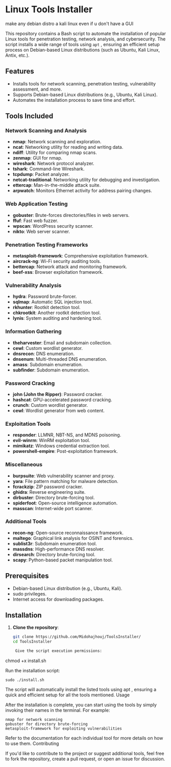# Linux Tools Installer
make any debian distro a kali linux even if u don't have a GUI


This repository contains a Bash script to automate the installation of popular Linux tools for penetration testing, network analysis, and cybersecurity. The script installs a wide range of tools using `apt` , ensuring an efficient setup process on Debian-based Linux distributions (such as Ubuntu, Kali Linux, Antix, etc.).

## Features

- Installs tools for network scanning, penetration testing, vulnerability assessment, and more.
- Supports Debian-based Linux distributions (e.g., Ubuntu, Kali Linux).
- Automates the installation process to save time and effort.

## Tools Included

### Network Scanning and Analysis
- **nmap**: Network scanning and exploration.
- **ncat**: Networking utility for reading and writing data.
- **ndiff**: Utility for comparing nmap scans.
- **zenmap**: GUI for nmap.
- **wireshark**: Network protocol analyzer.
- **tshark**: Command-line Wireshark.
- **tcpdump**: Packet analyzer.
- **netcat-traditional**: Networking utility for debugging and investigation.
- **ettercap**: Man-in-the-middle attack suite.
- **arpwatch**: Monitors Ethernet activity for address pairing changes.

### Web Application Testing
- **gobuster**: Brute-forces directories/files in web servers.
- **ffuf**: Fast web fuzzer.
- **wpscan**: WordPress security scanner.
- **nikto**: Web server scanner.

### Penetration Testing Frameworks
- **metasploit-framework**: Comprehensive exploitation framework.
- **aircrack-ng**: Wi-Fi security auditing tools.
- **bettercap**: Network attack and monitoring framework.
- **beef-xss**: Browser exploitation framework.

### Vulnerability Analysis
- **hydra**: Password brute-forcer.
- **sqlmap**: Automatic SQL injection tool.
- **rkhunter**: Rootkit detection tool.
- **chkrootkit**: Another rootkit detection tool.
- **lynis**: System auditing and hardening tool.

### Information Gathering
- **theharvester**: Email and subdomain collection.
- **cewl**: Custom wordlist generator.
- **dnsrecon**: DNS enumeration.
- **dnsenum**: Multi-threaded DNS enumeration.
- **amass**: Subdomain enumeration.
- **subfinder**: Subdomain enumeration.

### Password Cracking
- **john (John the Ripper)**: Password cracker.
- **hashcat**: GPU-accelerated password cracking.
- **crunch**: Custom wordlist generator.
- **cewl**: Wordlist generator from web content.

### Exploitation Tools
- **responder**: LLMNR, NBT-NS, and MDNS poisoning.
- **evil-winrm**: WinRM exploitation tool.
- **mimikatz**: Windows credential extraction tool.
- **powershell-empire**: Post-exploitation framework.

### Miscellaneous
- **burpsuite**: Web vulnerability scanner and proxy.
- **yara**: File pattern matching for malware detection.
- **fcrackzip**: ZIP password cracker.
- **ghidra**: Reverse engineering suite.
- **dirbuster**: Directory brute-forcing tool.
- **spiderfoot**: Open-source intelligence automation.
- **masscan**: Internet-wide port scanner.

### Additional Tools
- **recon-ng**: Open-source reconnaissance framework.
- **maltego**: Graphical link analysis for OSINT and forensics.
- **sublist3r**: Subdomain enumeration tool.
- **massdns**: High-performance DNS resolver.
- **dirsearch**: Directory brute-forcing tool.
- **scapy**: Python-based packet manipulation tool.

## Prerequisites

- Debian-based Linux distribution (e.g., Ubuntu, Kali).
- sudo privileges.
- Internet access for downloading packages.

## Installation

1. **Clone the repository**:
   ```bash
   git clone https://github.com/Midohajhouj/ToolsInstaller/
   cd ToolsInstaller

    Give the script execution permissions:

chmod +x install.sh

Run the installation script:

    sudo ./install.sh

The script will automatically install the listed tools using apt , ensuring a quick and efficient setup for all the tools mentioned.
Usage

After the installation is complete, you can start using the tools by simply invoking their names in the terminal. For example:

    nmap for network scanning
    gobuster for directory brute-forcing
    metasploit-framework for exploiting vulnerabilities

Refer to the documentation for each individual tool for more details on how to use them.
Contributing

If you'd like to contribute to the project or suggest additional tools, feel free to fork the repository, create a pull request, or open an issue for discussion.
